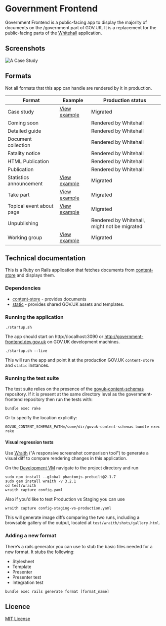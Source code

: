 # Government Frontend

Government Frontend is a public-facing app to display the majority of documents
on the /government part of GOV.UK. It is a replacement for the public-facing
parts of the [Whitehall](https://github.com/alphagov/whitehall) application.

## Screenshots

![A  Case Study](https://raw.githubusercontent.com/alphagov/government-frontend/master/docs/assets/case-study-screenshot.png)

## Formats

Not all formats that this app can handle are rendered by it in production.

| Format | Example | Production status |
|---|---|---|
| Case study | [View example](https://www.gov.uk/government/case-studies/2013-elections-in-swaziland) | Migrated |
| Coming soon | | Rendered by Whitehall |
| Detailed guide | | Rendered by Whitehall |
| Document collection | | Rendered by Whitehall |
| Fatality notice | | Rendered by Whitehall |
| HTML Publication | | Rendered by Whitehall |
| Publication | | Rendered by Whitehall |
| Statistics announcement | [View example](https://www.gov.uk/government/statistics/announcements/diagnostic-imaging-dataset-for-september-2015) | Migrated |
| Take part | [View example](https://www.gov.uk/government/get-involved/take-part/become-a-councillor) | Migrated |
| Topical event about page | [View example](https://www.gov.uk/government/topical-events/2014-overseas-territories-joint-ministerial-council/about) | Migrated |
| Unpublishing | | Rendered by Whitehall, might not be migrated |
| Working group | [View example](https://www.gov.uk/government/groups/2gether-nhs-foundation-trust) | Migrated |

## Technical documentation

This is a Ruby on Rails application that fetches documents from
[content-store](https://github.com/alphagov/content-store) and displays them.

### Dependencies

- [content-store](https://github.com/alphagov/content-store) - provides documents
- [static](https://github.com/alphagov/static) - provides shared GOV.UK assets and templates.

### Running the application

```
./startup.sh
```

The app should start on http://localhost:3090 or
http://government-frontend.dev.gov.uk on GOV.UK development machines.

```
./startup.sh --live
```

This will run the app and point it at the production GOV.UK `content-store` and `static` instances.

### Running the test suite

The test suite relies on the presence of the
[govuk-content-schemas](http://github.com/alphagov/govuk-content-schemas)
repository. If it is present at the same directory level as
the government-frontend repository then run the tests with:

`bundle exec rake`

Or to specify the location explicitly:

`GOVUK_CONTENT_SCHEMAS_PATH=/some/dir/govuk-content-schemas bundle exec rake`

#### Visual regression tests

Use [Wraith](http://bbc-news.github.io/wraith/) ("A responsive screenshot
comparison tool") to generate a visual diff to compare rendering changes in this
application.

On the [Development VM](https://github.gds/gds/development) navigate to
the project directory and run
```
sudo npm install --global phantomjs-prebuilt@2.1.7
sudo gem install wraith -v 3.2.1
cd test/wraith
wraith capture config.yaml
```

Also if you'd like to test Production vs Staging you can use
```
wraith capture config-staging-vs-production.yaml
```

This will generate image diffs comparing the two runs, including a browsable
gallery of the output, located at `test/wraith/shots/gallery.html`.

### Adding a new format

There’s a rails generator you can use to stub the basic files needed for a new format. It stubs the following:
* Stylesheet
* Template
* Presenter
* Presenter test
* Integration test

```
bundle exec rails generate format [format_name]
```

## Licence

[MIT License](LICENCE)
